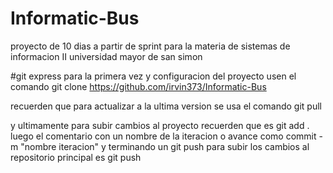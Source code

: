 # Informatic-Bus
proyecto de 10 dias a partir de sprint para la materia de sistemas de informacion II universidad mayor de san simon

#git express
para la primera vez y configuracion del proyecto usen el comando git clone https://github.com/irvin373/Informatic-Bus

recuerden que para actualizar a la ultima version se usa el comando git pull

y ultimamente para subir cambios al proyecto recuerden que es git add .
luego el comentario con un nombre de la iteracion o avance como commit -m "nombre iteracion"
y terminando un git push para subir los cambios al repositorio principal es git push
